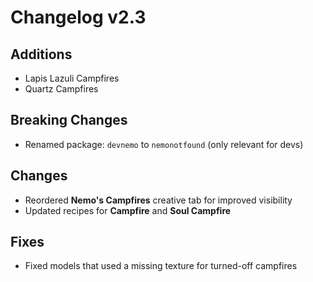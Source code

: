 # Changelog v2.3

## Additions
- Lapis Lazuli Campfires
- Quartz Campfires

## Breaking Changes
- Renamed package: `devnemo` to `nemonotfound` (only relevant for devs)

## Changes
- Reordered **Nemo's Campfires** creative tab for improved visibility
- Updated recipes for **Campfire** and **Soul Campfire**

## Fixes
- Fixed models that used a missing texture for turned-off campfires
